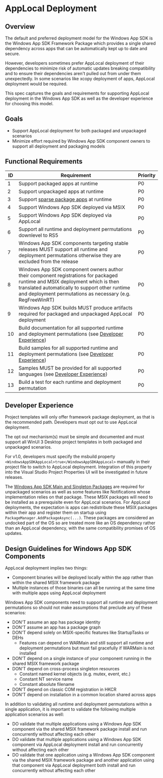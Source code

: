 # AppLocal Deployment

## Overview

The default and preferred deployment model for the Windows App SDK is the Windows App SDK Framework Package which
provides a single shared dependency across apps that can be automatically kept up to date and secure.

However, developers sometimes prefer AppLocal deployment of their dependencies to minimize risk of
automatic updates breaking compatibility and to ensure their dependencies aren't pulled out from
under them unexpectedly. In some scenarios like xcopy deployment of apps, AppLocal deployment would
be required.

This spec captures the goals and requirements for supporting AppLocal deployment in the Windows App SDK
as well as the developer experience for choosing this model.

## Goals

* Support AppLocal deployment for both packaged and unpackaged scenarios
* Minimize effort required by Windows App SDK component owners to support all deployment and packaging models

## Functional Requirements

|ID|Requirement|Priority|
|-|-|-|
| 1 | Support packaged apps at runtime | P0 |
| 2 | Support unpackaged apps at runtime | P0 |
| 3 | Support [sparse package apps](https://docs.microsoft.com/windows/apps/desktop/modernize/grant-identity-to-nonpackaged-apps) at runtime | P0 |
| 4 | Support Windows App SDK deployed via MSIX | P0 |
| 5 | Support Windows App SDK deployed via AppLocal | P0 |
| 6 | Support all runtime and deployment permutations downlevel to RS5 | P0 |
| 7 | Windows App SDK components targeting stable releases MUST support all runtime and deployment permutations otherwise they are excluded from the release | P0 |
| 8 | Windows App SDK component owners author their component registrations for packaged runtime and MSIX deployment which is then translated automatically to support other runtime and deployment permutations as necessary (e.g. RegFreeWinRT) | P0 |
| 9 | Windows App SDK builds MUST produce artifacts required for packaged and unpackaged AppLocal deployment | P0 |
| 10 | Build documentation for all supported runtime and deployment permutations (see [Developer Experience](#Developer-Experience)) | P0 |
| 11 | Build samples for all supported runtime and deployment permutations (see [Developer Experience](#Developer-Experience)) | P0 |
| 12 | Samples MUST be provided for all supported languages (see [Developer Experience](#Developer-Experience)) | P0 |
| 13 | Build a test for each runtime and deployment permutation | P0 |

## Developer Experience

Project templates will only offer framework package deployment, as that is the recommended path. Developers must opt out to use AppLocal deployment.

The opt out mechanism(s) must be simple and documented and must support all WinUI 3 Desktop project templates in both packaged and unpackaged scenarios.

For v1.0, developers must specify the msbuild property `<WindowsAppSDKAppLocal>true</WindowsAppSDKAppLocal>` manually in their project file to switch to AppLocal deployment. Integration of this property into the Visual Studio Project Properties UI will be investigated in future releases.

The [Windows App SDK Main and Singleton Packages](MSIXPackages.md) are required for unpackaged scenarios as well as some features like Notifications whose implementation relies on that package. These MSIX packages will need to be installed as a prerequisite even for AppLocal scenarios. For AppLocal deployments, the expectation is apps can redistribute these MSIX packages within their app and register them on startup using `PackageManager.AddPackageAsync(...)`. These packages are considered an undocked part of the OS so are treated more like an OS dependency rather than an AppLocal dependency, with the same compatibility promises of OS updates.

## Design Guidelines for Windows App SDK Components

AppLocal deployment implies two things:

* Component binaries will be deployed locally within the app rather than within the shared MSIX framework package
* Multiple instances of those binaries can all be running at the same time with multiple apps using AppLocal deployment

Windows App SDK components need to support all runtime and deployment permutations so should not make assumptions that preclude any of these scenarios:

* DON'T assume an app has package identity
* DON'T assume an app has a package graph
* DON'T depend solely on MSIX-specific features like StartupTasks or DEHs
  * Features can depend on WARMain and still support all runtime and deployment permutations but must fail gracefully if WARMain is not installed
* DON'T depend on a single instance of your component running in the shared MSIX framework package
* DON'T depend on cross-process singleton resources
  * Constant named kernel objects (e.g. mutex, event, etc.)
  * Constant NT service name
  * Constant absolute filename
* DON'T depend on classic COM registration in HKCR
* DON'T depend on installation in a common location shared across apps

In addition to validating all runtime and deployment permutations within a single application, it is important to validate the following multiple application scenarios as well:

* DO validate that multiple applications using a Windows App SDK component via the shared MSIX framework package install and run concurrently without affecting each other
* DO validate that multiple applications using a Windows App SDK component via AppLocal deployment install and run concurrently without affecting each other
* DO validate that one application using a Windows App SDK component via the shared MSIX framework package and another application using that component via AppLocal deployment both install and run concurrently without affecting each other